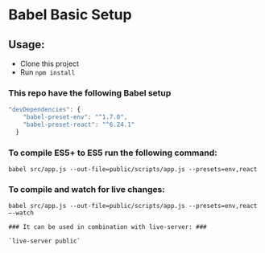 # Babel Basic Setup

## Usage: ##
* Clone this project
* Run `npm install`

### This repo have the following Babel setup ###

```javascript
"devDependencies": {
    "babel-preset-env": "^1.7.0",
    "babel-preset-react": "^6.24.1"
  }
```  

  ### To compile ES5+ to ES5 run the following command: ###

  `babel src/app.js --out-file=public/scripts/app.js --presets=env,react`

  ### To compile and watch for live changes: ###

  `babel src/app.js --out-file=public/scripts/app.js --presets=env,react —-watch`

    ### It can be used in combination with live-server: ###

    `live-server public`
